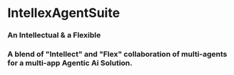 # IntellexAgentSuite 
### An Intellectual & a Flexible ###
### A blend of "Intellect" and "Flex" collaboration of multi-agents for a multi-app Agentic Ai Solution. ###


